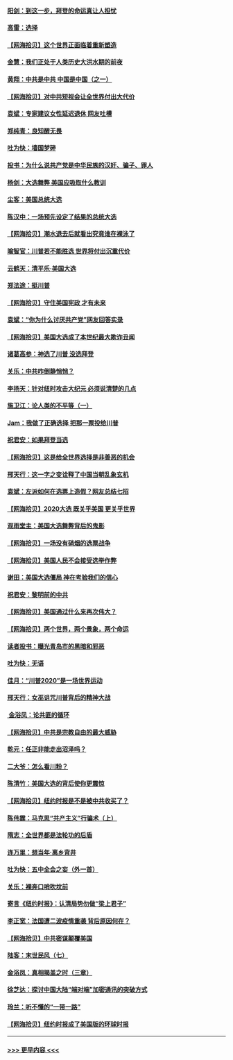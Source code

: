 #### [阳剑：到这一步，拜登的命运真让人担忧](../pages/nsc993/n12549093.md?t=11150202) 
#### [高雷：选择](../pages/nsc993/n12549087.md?t=11150202) 
#### [【网海拾贝】这个世界正面临着重新塑造](../pages/nsc993/n12548326.md?t=11150202) 
#### [金慧：我们正处于人类历史大洪水期的前夜](../pages/nsc993/n12547914.md?t=11150202) 
#### [黄翔：中共是中共 中国是中国（之一）](../pages/nsc993/n12547576.md?t=11150202) 
#### [【网海拾贝】对中共短视会让全世界付出大代价](../pages/nsc993/n12546043.md?t=11150202) 
#### [袁斌：专家建议女性延迟退休 网友吐槽](../pages/nsc993/n12545424.md?t=11150202) 
#### [郑纯青：良知醒无畏](../pages/nsc993/n12545394.md?t=11150202) 
#### [吐为快：墙国梦碎](../pages/nsc993/n12545309.md?t=11150202) 
#### [投书：为什么说共产党是中华民族的汉奸、骗子、罪人](../pages/nsc993/n12545089.md?t=11150202) 
#### [杨剑：大选舞弊 美国应吸取什么教训](../pages/nsc993/n12543937.md?t=11150202) 
#### [尘客：美国总统大选](../pages/nsc993/n12543828.md?t=11150202) 
#### [陈汉中：一场预先设定了结果的总统大选](../pages/nsc993/n12543564.md?t=11150202) 
#### [【网海拾贝】潮水退去后就看出究竟谁在裸泳了](../pages/nsc993/n12543321.md?t=11150202) 
#### [喻智官：川普若不能胜选 世界将付出沉重代价](../pages/nsc993/n12541352.md?t=11150202) 
#### [云鹤天：清平乐‧美国大选](../pages/nsc993/n12540916.md?t=11150202) 
#### [郑法途：挺川普](../pages/nsc993/n12540898.md?t=11150202) 
#### [【网海拾贝】守住美国宪政 才有未来](../pages/nsc993/n12540423.md?t=11150202) 
#### [袁斌：“你为什么讨厌共产党”网友回答实录](../pages/nsc993/n12540208.md?t=11150202) 
#### [【网海拾贝】美国大选成了本世纪最大欺诈丑闻](../pages/nsc993/n12538029.md?t=11150202) 
#### [诸葛高参：神选了川普 没选拜登](../pages/nsc993/n12537664.md?t=11150202) 
#### [关乐：中共咋倒静悄悄？](../pages/nsc993/n12537615.md?t=11150202) 
#### [李扬天：针对纽时攻击大纪元 必须说清楚的几点](../pages/nsc993/n12536001.md?t=11150202) 
#### [施卫江：论人类的不平等（一）](../pages/nsc993/n12535700.md?t=11150202) 
#### [Jam：我做了正确选择 把那一票投给川普](../pages/nsc993/n12535743.md?t=11150202) 
#### [祝君安：如果拜登当选](../pages/nsc993/n12535726.md?t=11150202) 
#### [【网海拾贝】这是给全世界选择是非善恶的机会](../pages/nsc993/n12535061.md?t=11150202) 
#### [邢天行：这一字之变诠释了中国当朝乱象玄机](../pages/nsc993/n12533446.md?t=11150202) 
#### [袁斌：左派如何在选票上造假？网友总结七招](../pages/nsc993/n12533180.md?t=11150202) 
#### [【网海拾贝】2020大选 既关乎美国 更关乎世界](../pages/nsc993/n12533161.md?t=11150202) 
#### [观雨堂主：美国大选舞弊背后的鬼影](../pages/nsc993/n12533153.md?t=11150202) 
#### [【网海拾贝】一场没有硝烟的选票战争](../pages/nsc993/n12531883.md?t=11150202) 
#### [【网海拾贝】美国人民不会接受选举作弊](../pages/nsc993/n12528850.md?t=11150202) 
#### [谢田：美国大选僵局 神在考验我们的信心](../pages/nsc993/n12527932.md?t=11150202) 
#### [祝君安：黎明前的中共](../pages/nsc993/n12524071.md?t=11150202) 
#### [【网海拾贝】美国通过什么来再次伟大？](../pages/nsc993/n12523844.md?t=11150202) 
#### [【网海拾贝】两个世界，两个景象，两个命运](../pages/nsc993/n12521419.md?t=11150202) 
#### [读者投书：曝光青岛市的黑暗和邪恶](../pages/nsc993/n12520988.md?t=11150202) 
#### [吐为快：无语](../pages/nsc993/n12518588.md?t=11150202) 
#### [佳月：“川普2020”是一场世界运动](../pages/nsc993/n12518581.md?t=11150202) 
#### [邢天行：女巫诅咒川普背后的精神大战](../pages/nsc993/n12517257.md?t=11150202) 
#### [ 金浴凤：论共匪的循环](../pages/nsc993/n12517133.md?t=11150202) 
#### [【网海拾贝】中共是宗教自由的最大威胁](../pages/nsc993/n12516879.md?t=11150202) 
#### [乾元：任正非能走出沼泽吗？](../pages/nsc993/n12515831.md?t=11150202) 
#### [二大爷：怎么看川粉？](../pages/nsc993/n12515820.md?t=11150202) 
#### [陈清竹：美国大选的背后使你更震惊](../pages/nsc993/n12515589.md?t=11150202) 
#### [【网海拾贝】纽约时报是不是被中共收买了？](../pages/nsc993/n12515122.md?t=11150202) 
#### [陈伟霆：马克思“共产主义”行骗术（上）](../pages/nsc993/n12510217.md?t=11150202) 
#### [隋志：全世界都是法轮功的后盾](../pages/nsc993/n12510636.md?t=11150202) 
#### [连万里：想当年‧离乡背井](../pages/nsc993/n12510623.md?t=11150202) 
#### [吐为快：五中全会之妄（外一首）](../pages/nsc993/n12510470.md?t=11150202) 
#### [关乐：裸奔口哨吹坟前](../pages/nsc993/n12510403.md?t=11150202) 
#### [寄言《纽约时报》：认清局势勿做“梁上君子”](../pages/nsc993/n12510042.md?t=11150202) 
#### [李正宽：法国遭二波疫情重袭 背后原因何在？](../pages/nsc993/n12509971.md?t=11150202) 
#### [【网海拾贝】中共密谋颠覆美国](../pages/nsc993/n12509816.md?t=11150202) 
#### [陆客：末世民风（七）](../pages/nsc993/n12507822.md?t=11150202) 
#### [金浴凤：真相揭盖之时（三章）](../pages/nsc993/n12507804.md?t=11150202) 
#### [徐芝达：探讨中国大陆“端对端”加密通讯的突破方式](../pages/nsc993/n12507682.md?t=11150202) 
#### [玲兰：听不懂的“一带一路”](../pages/nsc993/n12507669.md?t=11150202) 
#### [【网海拾贝】纽约时报成了美国版的环球时报](../pages/nsc993/n12507053.md?t=11150202) 

----
#### [ >>> 更早内容 <<< ](../indexes/nsc993-earlier.md)
